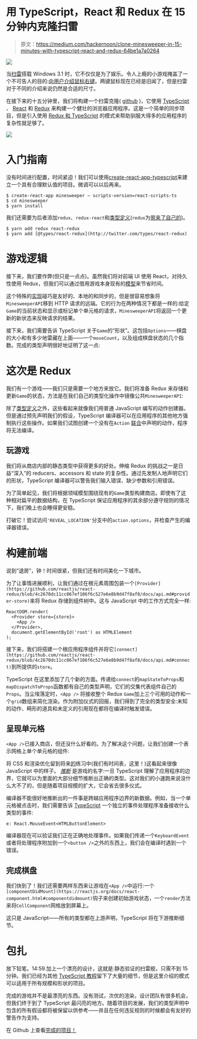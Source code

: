 # 用 TypeScript，React 和 Redux 在 15 分钟内克隆扫雷

> 原文：<https://medium.com/hackernoon/clone-minesweeper-in-15-minutes-with-typescript-react-and-redux-64be1a7a0264>

![](img/5ec13c7fa8a4141b71758c7da9f719da.png)

当[扫雷](https://en.wikipedia.org/wiki/Minesweeper_(video_game))搭载 Windows 3.1 时，它不仅仅是为了娱乐。令人上瘾的小游戏掩盖了一个不可告人的目的:[向用户介绍鼠标右键](http://mentalfloss.com/uk/technology/32106/the-true-purpose-of-solitaire-minesweeper-hearts-and-freecell)。两键鼠标现在已经是旧闻了，但是扫雷对于不同的介绍来说仍然是合适的尺寸。

在接下来的十五分钟里，我们将构建一个扫雷克隆( [github](https://github.com/rjz/ts-minesweeper) )，它使用 [TypeScript](https://www.typescriptlang.org/) 、 [React](https://reactjs.org/) 和 [Redux](http://redux.js.org) 来构建一个健壮的浏览器应用程序。这是一个简单的同步项目，但是引入使用 [Redux 和 TypeScript](http://rjzaworski.com/c/typescript) 的模式来帮助驯服大得多的应用程序的复杂性就足够了。

![](img/c999bce4f973207c190c700e99c45a3a.png)

# 入门指南

没有时间进行配置，时间紧迫！我们可以使用[create-react-app-typescript](https://github.com/wmonk/create-react-app-typescript)来建立一个具有合理默认值的项目。微调可以以后再来。

```
$ create-react-app minesweeper — scripts-version=react-scripts-ts
$ cd minesweeper
$ yarn install
```

我们还需要为后者添加`redux`、`redux-react`和[类型定义](https://github.com/DefinitelyTyped/DefinitelyTyped)(`redux`为[带来了自己的](https://github.com/reactjs/redux/blob/master/index.d.ts))。

```
$ yarn add redux react-redux
$ yarn add [@types/react-redux](http://twitter.com/types/react-redux)
```

# 游戏逻辑

接下来，我们要作弊(但只是一点点)。虽然我们将对前端 UI 使用 React，对持久性使用 Redux，但我们可以通过借用游戏本身现有的[模型](http://wiki.c2.com/?FourLayerArchitecture)来节省时间。

这个特殊的[实现](https://github.com/rjz/ts-minesweeper/blob/master/src/minesweeper.ts)碰巧是友好的、本地的和同步的，但是很容易想象将`MinesweeperAPI`移到 HTTP 请求的远端。它的行为在两种情况下都是一样的:给定`Game`的当前状态和显示或标记单个单元格的请求，`MinesweeperAPI`将返回一个更新的新状态来反映请求的结果。

接下来，我们需要告诉 TypeScript 关于`Game`的“形状”。这包括`Options`——棋盘的大小和有多少地雷藏在上面——一个`moveCount`，以及组成棋盘状态的几个指数。完成的类型声明很好地证明了这一点:

# 这次是 Redux

我们有一个游戏——我们只是需要一个地方来放它。我们将准备 Redux 来存储和更新`Game`的状态，方法是在我们自己的类型化操作中镜像公共`MinesweeperAPI`:

除了[类型定义](https://rjzaworski.com/2016/09/typescript-redux-async-actions#actions)之外，这些看起来就像我们用普通 JavaScript 编写的动作创建器。但是通过预先声明我们的假设，TypeScript 编译器可以在应用程序的其他地方强制执行这些操作。如果我们试图创建一个没有在`Action` [联合](https://www.typescriptlang.org/docs/handbook/advanced-types.html#union-types)中声明的动作，程序将无法编译。

## 玩游戏

我们将从商店内部的静态类型中获得更多的好处。伸缩 Redux 的挑战之一是日益“深入”的 reducers、accessors 和 state 的复杂性。通过先发制人地声明它们的形状，TypeScript 编译器可以警告我们输入错误、缺少参数和引用错误。

为了简单起见，我们将根据领域模型围绕现有的`Game`类型构建商店。即使有了这种相对扁平的数据结构，在 TypeScript 保证应用程序的其余部分遵守规则的情况下，我们晚上也会睡得更安稳。

打破它！尝试访问`'REVEAL_LOCATION'`分支中的`action.options`，并检查产生的编译器错误。

# 构建前端

说到“退房”，钟！时间很紧，但我们还有时间美化一下城市。

为了让事情进展顺利，让我们通过在根元素周围包装一个`[Provider](https://github.com/reactjs/react-redux/blob/4c2670dc11cc067ef106f6c527e6e8b9d47f8af8/docs/api.md#provider-store)`来将 Redux 存储到组件树中。这与 JavaScript 中的工作方式完全一样:

```
ReactDOM.render(
  <Provider store={store}>
    <App />
  </Provider>,
  document.getElementById('root') as HTMLElement
);
```

接下来，我们将搭建一个根应用程序组件并将它`[connect](https://github.com/reactjs/react-redux/blob/4c2670dc11cc067ef106f6c527e6e8b9d47f8af8/docs/api.md#connect)`到所提供的`store`。

TypeScript 在这里添加了几个新的方面。传递给`connect`的`mapStateToProps`和`mapDispatchToProps`函数都有自己的类型声明，它们的交集代表组件自己的`Props`。当尘埃落定时，`<App />` 将接收整个 Redux `Game`加上三个可用的动作和一个`grid`数组来简化渲染。作为附加仪式的回报，我们得到了完全的类型安全:未知的动作、畸形的道具和未定义的引用现在都将在编译时触发错误。

## 呈现单元格

`<App />`已接入商店，但还没什么好看的。为了解决这个问题，让我们创建一个表示网格上单个单元格的组件:

将 CSS 和渲染优化留到将来[的](https://hackernoon.com/tagged/future)练习中(我们有时间表，这里！)这看起来很像 JavaScript 中的样子。 [*推断*](https://www.typescriptlang.org/docs/handbook/type-inference.html) 是游戏的名字:一旦 TypeScript 理解了应用程序的边界，它就可以为里面的大部分细节推断出正确的类型。这对我们的小速跑来说没什么大不了的，但是随着项目规模的扩大，它会省去很多仪式。

编译器不能很好地推断出的一件事是跨越应用程序边界的新数据。例如，当一个单元格被点击时，我们需要告诉 [TypeScript](https://hackernoon.com/tagged/typescript) 一个独立的事件处理程序准备接收什么类型的事件:

```
e: React.MouseEvent<HTMLButtonElement>
```

编译器现在可以验证我们正在正确地处理事件。如果我们传递一个`KeyboardEvent`或者将处理程序附加到一个`<button />`之外的东西上，我们会在编译时遇到一个错误。

## 完成棋盘

我们快到了！我们还需要两样东西来让游戏在`<App />`中运行:一个`[componentDidMount](https://reactjs.org/docs/react-component.html#componentdidmount)`钩子来创建初始游戏状态，一个`render`方法来将`CellComponent`网格放到屏幕上。

这只是 JavaScript——所有的类型都在上游声明，TypeScript 将在下游推断细节。

# 包扎

放下铅笔。14:59.加上一个漂亮的设计，这就是:静态验证的扫雷舰，只需不到 15 分钟。我们已经为其他 [TypeScript 教程](http://rjzaworski.com/c/typescript)留下了大量的细节，但是这里介绍的模式可以适用于所有规模和形状的项目。

完成的游戏并不是最漂亮的东西。没有测试，次优的渲染，设计团队有很多机会，但我们终于到了 TypeScript 最闪亮的地方。随着项目的发展，我们的类型声明中包含的所有假设都将被保留以供参考——并且在任何违反规则的时候都会有友好的警告作为支持。

在 Github 上查看[完成的项目！](https://github.com/rjz/ts-minesweeper)
